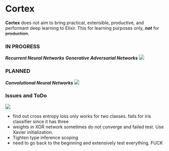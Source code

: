 # Cortex

__Cortex__ does not aim to bring practical, extensible, productive, and performant deep learning to Elixir. This for learning purposes only, ___not___ for ~~production~~.


### IN PROGRESS  
___Recurrent Neural Networks___
___Generative Adversarial Networks___
![](https://66.media.tumblr.com/e36ab29c9357a7bc309fdc5971409aa7/tumblr_okoovm5sRD1rzu2xzo4_r1_400.gif)

### PLANNED

___Convolutional Neural Networks___
![](https://i.imgur.com/yhPAgPK.gif)
  
### Issues and ToDo
![](https://user-images.githubusercontent.com/256203/70104032-bb050400-1634-11ea-8469-7d48f8ae1c46.gif)

* find out cross entropy loss only works for two classes. fails for iris classifier since it has three
* weights in XOR network sometimes do not converge and failed test. Use Xavier initialization.
* Tighten type inference scoping
* need to go back to the beginning and extensively test everything. FUCK

